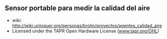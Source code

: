## Sensor portable para medir la calidad del aire
  * wiki: http://wiki.unloquer.org/personas/brolin/proyectos/agentes_calidad_aire
  * Licensed under the TAPR Open Hardware License (www.tapr.org/OHL)
